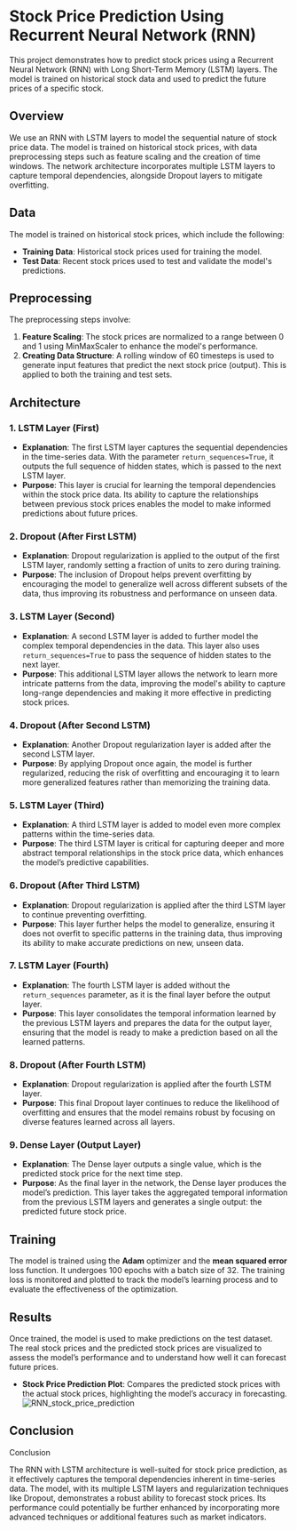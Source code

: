 # Stock Price Prediction Using Recurrent Neural Network (RNN)

This project demonstrates how to predict stock prices using a Recurrent Neural Network (RNN) with Long Short-Term Memory (LSTM) layers. The model is trained on historical stock data and used to predict the future prices of a specific stock.

## Overview

We use an RNN with LSTM layers to model the sequential nature of stock price data. The model is trained on historical stock prices, with data preprocessing steps such as feature scaling and the creation of time windows. The network architecture incorporates multiple LSTM layers to capture temporal dependencies, alongside Dropout layers to mitigate overfitting.

## Data

The model is trained on historical stock prices, which include the following:
- **Training Data**: Historical stock prices used for training the model.
- **Test Data**: Recent stock prices used to test and validate the model's predictions.

## Preprocessing

The preprocessing steps involve:
1. **Feature Scaling**: The stock prices are normalized to a range between 0 and 1 using MinMaxScaler to enhance the model's performance.
2. **Creating Data Structure**: A rolling window of 60 timesteps is used to generate input features that predict the next stock price (output). This is applied to both the training and test sets.

## Architecture

### 1. LSTM Layer (First)
- **Explanation**: The first LSTM layer captures the sequential dependencies in the time-series data. With the parameter `return_sequences=True`, it outputs the full sequence of hidden states, which is passed to the next LSTM layer.
- **Purpose**: This layer is crucial for learning the temporal dependencies within the stock price data. Its ability to capture the relationships between previous stock prices enables the model to make informed predictions about future prices.

### 2. Dropout (After First LSTM)
- **Explanation**: Dropout regularization is applied to the output of the first LSTM layer, randomly setting a fraction of units to zero during training.
- **Purpose**: The inclusion of Dropout helps prevent overfitting by encouraging the model to generalize well across different subsets of the data, thus improving its robustness and performance on unseen data.

### 3. LSTM Layer (Second)
- **Explanation**: A second LSTM layer is added to further model the complex temporal dependencies in the data. This layer also uses `return_sequences=True` to pass the sequence of hidden states to the next layer.
- **Purpose**: This additional LSTM layer allows the network to learn more intricate patterns from the data, improving the model's ability to capture long-range dependencies and making it more effective in predicting stock prices.

### 4. Dropout (After Second LSTM)
- **Explanation**: Another Dropout regularization layer is added after the second LSTM layer.
- **Purpose**: By applying Dropout once again, the model is further regularized, reducing the risk of overfitting and encouraging it to learn more generalized features rather than memorizing the training data.

### 5. LSTM Layer (Third)
- **Explanation**: A third LSTM layer is added to model even more complex patterns within the time-series data.
- **Purpose**: The third LSTM layer is critical for capturing deeper and more abstract temporal relationships in the stock price data, which enhances the model’s predictive capabilities.

### 6. Dropout (After Third LSTM)
- **Explanation**: Dropout regularization is applied after the third LSTM layer to continue preventing overfitting.
- **Purpose**: This layer further helps the model to generalize, ensuring it does not overfit to specific patterns in the training data, thus improving its ability to make accurate predictions on new, unseen data.

### 7. LSTM Layer (Fourth)
- **Explanation**: The fourth LSTM layer is added without the `return_sequences` parameter, as it is the final layer before the output layer.
- **Purpose**: This layer consolidates the temporal information learned by the previous LSTM layers and prepares the data for the output layer, ensuring that the model is ready to make a prediction based on all the learned patterns.

### 8. Dropout (After Fourth LSTM)
- **Explanation**: Dropout regularization is applied after the fourth LSTM layer.
- **Purpose**: This final Dropout layer continues to reduce the likelihood of overfitting and ensures that the model remains robust by focusing on diverse features learned across all layers.

### 9. Dense Layer (Output Layer)
- **Explanation**: The Dense layer outputs a single value, which is the predicted stock price for the next time step.
- **Purpose**: As the final layer in the network, the Dense layer produces the model’s prediction. This layer takes the aggregated temporal information from the previous LSTM layers and generates a single output: the predicted future stock price.

## Training

The model is trained using the **Adam** optimizer and the **mean squared error** loss function. It undergoes 100 epochs with a batch size of 32. The training loss is monitored and plotted to track the model’s learning process and to evaluate the effectiveness of the optimization.

## Results

Once trained, the model is used to make predictions on the test dataset. The real stock prices and the predicted stock prices are visualized to assess the model’s performance and to understand how well it can forecast future prices.
- **Stock Price Prediction Plot**: Compares the predicted stock prices with the actual stock prices, highlighting the model’s accuracy in forecasting.
![RNN_stock_price_prediction](https://github.com/user-attachments/assets/b3d417e9-f6e5-4538-b135-bbf44ae614aa)


## Conclusion

Conclusion

The RNN with LSTM architecture is well-suited for stock price prediction, as it effectively captures the temporal dependencies inherent in time-series data. The model, with its multiple LSTM layers and regularization techniques like Dropout, demonstrates a robust ability to forecast stock prices. Its performance could potentially be further enhanced by incorporating more advanced techniques or additional features such as market indicators.
